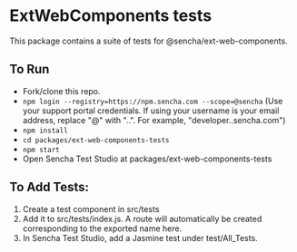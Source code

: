 # ExtWebComponents tests

This package contains a suite of tests for @sencha/ext-web-components.

## To Run

* Fork/clone this repo.
* `npm login --registry=https://npm.sencha.com --scope=@sencha` (Use your support portal credentials.  If using your username is your email address, replace "@" with "..".  For example, "developer..sencha.com")
* `npm install`
* `cd packages/ext-web-components-tests`
* `npm start`
* Open Sencha Test Studio at packages/ext-web-components-tests

## To Add Tests:

1. Create a test component in src/tests
2. Add it to src/tests/index.js.  A route will automatically be created corresponding to the exported name here.
3. In Sencha Test Studio, add a Jasmine test under test/All_Tests.
